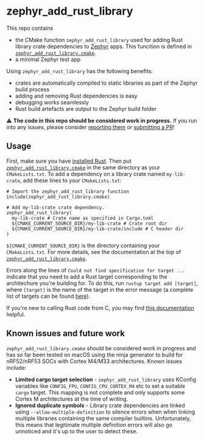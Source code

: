 # zephyr\_add\_rust\_library

This repo contains 

* the CMake function `zephyr_add_rust_library` used for adding Rust library crate dependencies to [Zephyr](https://zephyrproject.org/) apps. This funcition is defined in [`zephyr_add_rust_library.cmake`](zephyr_add_rust_library.cmake).
* a minimal Zephyr test app

Using `zephyr_add_rust_library` has the following benefits:

* crates are automatically compiled to static libraries as part of the Zephyr build process
* adding and removing Rust dependencies is easy
* debugging works seamlessly
* Rust build artefacts are output to the Zephyr build folder

⚠️ __The code in this repo should be considered work in progress.__ If you run into any issues, please consider [reporting them](https://github.com/stuffmatic/zephyr_add_rust_library/issues) or [submitting a PR](https://github.com/stuffmatic/zephyr_add_rust_library/pulls)!

## Usage

First, make sure you have [installed Rust](https://www.rust-lang.org/tools/install). Then put [`zephyr_add_rust_library.cmake`](zephyr_add_rust_library.cmake) in the same directory as your `CMakeLists.txt`. To add a dependency on a library crate named `my-lib-crate`, add these lines to your `CMakeLists.txt`:

```
# Import the zephyr_add_rust_library function
include(zephyr_add_rust_library.cmake)

# Add my-lib-crate crate dependency.
zephyr_add_rust_library(
  my-lib-crate # Crate name as specified in Cargo.toml
  ${CMAKE_CURRENT_SOURCE_DIR}/my-lib-crate # Crate root dir
  ${CMAKE_CURRENT_SOURCE_DIR}/my-lib-crate/include # C header dir
)
```

`${CMAKE_CURRENT_SOURCE_DIR}` is the directory containing your `CMakeLists.txt`. For more details, see the documentation at the top of [`zephyr_add_rust_library.cmake`](zephyr_add_rust_library.cmake).

Errors along the lines of `Could not find specification for target ...` indicate that you need to add a Rust target corresponding to the architechure you're building for. To do this, run `rustup target add [target]`, where `[target]` is the name of the target in the error message (a complete list of targets can be found [here](https://doc.rust-lang.org/nightly/rustc/platform-support.html)).

If you're new to calling Rust code from C, you may find [this documentation](https://docs.rust-embedded.org/book/interoperability/rust-with-c.html) helpful.

## Known issues and future work

`zephyr_add_rust_library.cmake` should be considered work in progress and has so far been tested on macOS using the ninja generator to build for nRF52/nRF53 SOCs with Cortex M4/M33 architectures. Known issues include:

* __Limited cargo target selection__ - `zephyr_add_rust_library` uses KConfig variables like `CONFIG_FPU`, `CONFIG_CPU_CORTEX_M4` etc to set a suitable `cargo` target. This mapping is not complete and only supports some Cortex M architectures at the time of writing.
* __Ignored duplicate symbols__ - Library crate dependencies are linked using `--allow-multiple-definition` to silence errors when when linking multiple libraries containing the same compiler builtins. Unfortunately, this means that legitimate multiple definition errors will also go unnoticed and it's up to the user to detect these.
